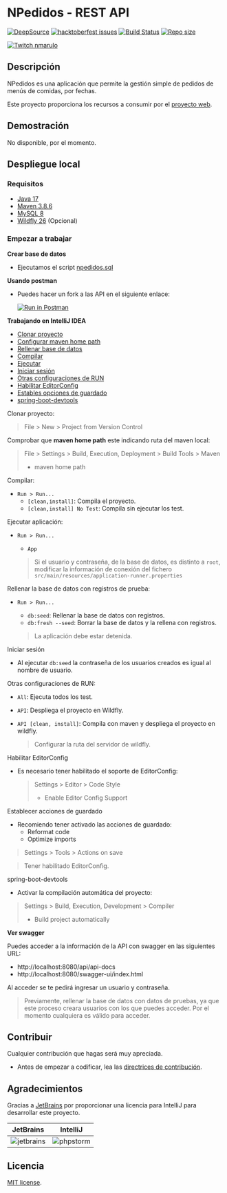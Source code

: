 # NPedidos - REST API

[![DeepSource](https://deepsource.io/gh/npedidos/rest-api.svg/?label=active+issues&show_trend=true&token=Dfu5Zcgrcwn5tDz83zE1QmFe)](https://deepsource.io/gh/npedidos/rest-api/?ref=repository-badge)
[![hacktoberfest issues](https://img.shields.io/github/hacktoberfest/2022/npedidos/rest-api?color=%237259a3&style=flat-square)](https://github.com/npedidos/rest-api/issues?q=is%3Aissue+label%3Ahacktoberfest+is%3Aopen)
[![Build Status](https://img.shields.io/github/workflow/status/npedidos/rest-api/Build%20-%20master?label=Build%20-%20master&style=flat-square)](https://github.com/npedidos/rest-api/actions/workflows/build.yml)
[![Repo size](https://img.shields.io/github/repo-size/npedidos/rest-api?style=flat-square)](https://github.com/npedidos/rest-api)

[![Twitch nmarulo](https://img.shields.io/twitch/status/nmarulo?color=%23A970FF&label=twitch%20nmarulo&style=flat-square)](https://www.twitch.tv/nmarulo)

## Descripción

NPedidos es una aplicación que permite la gestión simple de pedidos de menús de comidas, por fechas.

Este proyecto proporciona los recursos a consumir por el [proyecto web](https://github.com/npedidos/web).

## Demostración

No disponible, por el momento.

## Despliegue local

### Requisitos

* [Java 17](https://jdk.java.net/archive/)
* [Maven 3.8.6](https://maven.apache.org/download.cgi)
* [MySQL 8](https://dev.mysql.com/downloads/mysql/)
* [Wildfly 26](https://www.wildfly.org/downloads/) (Opcional)

### Empezar a trabajar

**Crear base de datos**

- Ejecutamos el script [npedidos.sql](npedidos.sql)

**Usando postman**

- Puedes hacer un fork a las API en el siguiente enlace:

  [![Run in Postman](https://run.pstmn.io/button.svg)](https://god.gw.postman.com/run-collection/3462094-1245bdc5-f0fc-4a80-b067-33db0095e664?action=collection%2Ffork&collection-url=entityId%3D3462094-1245bdc5-f0fc-4a80-b067-33db0095e664%26entityType%3Dcollection%26workspaceId%3Dfaa3b08b-5495-45eb-a53f-5d832821e4f2#?env%5Bnpedidos%20-%20local%5D=W3sia2V5IjoidXJsIiwidmFsdWUiOiJodHRwOi8vbG9jYWxob3N0OjgwODAvYXBpIiwiZW5hYmxlZCI6dHJ1ZSwidHlwZSI6ImRlZmF1bHQifSx7ImtleSI6InRva2VuIiwidmFsdWUiOiIiLCJlbmFibGVkIjp0cnVlLCJ0eXBlIjoiZGVmYXVsdCJ9XQ==)

**Trabajando en IntelliJ IDEA**

- [Clonar proyecto](#clonar-proyecto)
- [Configurar maven home path](#maven-home-path)
- [Rellenar base de datos](#db-seed)
- [Compilar](#compile)
- [Ejecutar](#run)
- [Iniciar sesión](#login)
- [Otras configuraciones de RUN](#run-configs)
- [Habilitar EditorConfig](#editor-config)
- [Estables opciones de guardado](#on-save)
- [spring-boot-devtools](#spring-boot-devtools)

<a name="clonar-proyecto"></a>
Clonar proyecto:

> File > New > Project from Version Control

<a name="maven-home-path"></a>
Comprobar que **maven home path** este indicando ruta del maven local:

> File > Settings > Build, Execution, Deployment > Build Tools > Maven
> - maven home path

<a name="compile"></a>
Compilar:

- `Run > Run...`
    - `[clean,install]`: Compila el proyecto.
    - `[clean,install] No Test`: Compila sin ejecutar los test.

<a name="run"></a>
Ejecutar aplicación:

- `Run > Run...`
    - `App`

  > Si el usuario y contraseña, de la base de datos, es distinto a `root`, modificar la información de conexión
  > del fichero `src/main/resources/application-runner.properties`

<a name="db-seed"></a>
Rellenar la base de datos con registros de prueba:

- `Run > Run...`
    - `db:seed`: Rellenar la base de datos con registros.
    - `db:fresh --seed`: Borrar la base de datos y la rellena con registros.

  > La aplicación debe estar detenida.

<a name="login"></a>
Iniciar sesión

- Al ejecutar `db:seed` la contraseña de los usuarios creados es igual al nombre de usuario.

<a name="run-configs"></a>
Otras configuraciones de RUN:

- `All`: Ejecuta todos los test.
- `API`: Despliega el proyecto en Wildfly.
- `API [clean, install]`: Compila con maven y despliega el proyecto en wildfly.

  > Configurar la ruta del servidor de wildfly.

<a name="editor-config"></a>
Habilitar EditorConfig

- Es necesario tener habilitado el soporte de EditorConfig:

  > Settings > Editor > Code Style
  > - Enable Editor Config Support

<a name="on-save"></a>
Establecer acciones de guardado

- Recomiendo tener activado las acciones de guardado:
    - Reformat code
    - Optimize imports

> Settings > Tools > Actions on save

> Tener habilitado EditorConfig.

<a name="spring-boot-devtools"></a>
spring-boot-devtools

- Activar la compilación automática del proyecto:

> Settings > Build, Execution, Development > Compiler
> - Build project automatically

**Ver swagger**

Puedes acceder a la información de la API con swagger en las siguientes URL:

- http://localhost:8080/api/api-docs
- http://localhost:8080/swagger-ui/index.html

Al acceder se te pedirá ingresar un usuario y contraseña.

> Previamente, rellenar la base de datos con datos de pruebas, ya que este proceso creara usuarios con los que puedes
> acceder. Por el momento cualquiera es válido para acceder.

## Contribuir

Cualquier contribución que hagas será muy apreciada.

- Antes de empezar a codificar, lea las [directrices de contribución](CONTRIBUTING.md).

## Agradecimientos

Gracias a [JetBrains](https://www.jetbrains.com/?from=SoftN%20CMS) por proporcionar una licencia para IntelliJ para
desarrollar este proyecto.

| JetBrains  | IntelliJ                                                                                  |
| ------------- |-------------------------------------------------------------------------------------------|
| ![jetbrains](https://github.com/npedidos/rest-api/blob/master/img/jetbrains.svg "jetbrains") | ![phpstorm](https://github.com/npedidos/rest-api/blob/master/img/intellij.svg "intellij") |

## Licencia

[MIT license](LICENSE).
